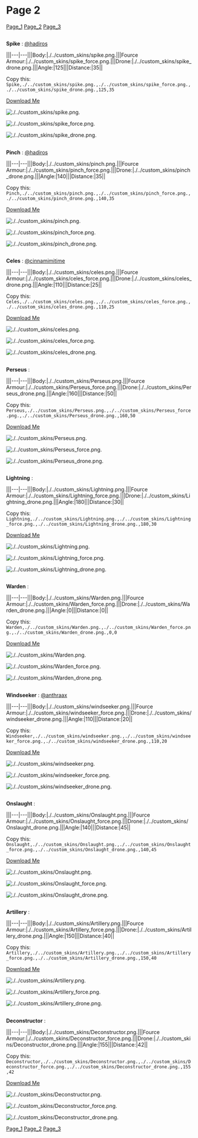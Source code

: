 # Page 2


[Page_1](./Page_1.md)
[Page_2](./Page_2.md)
[Page_3](./Page_3.md)


## 
**Spike**
: 
[@hadiros](https://discord.com/users/266028842395631629)




|||---|---|||Body:|./../custom_skins/spike.png.|||Fource Armour:|./../custom_skins/spike_force.png.|||Drone:|./../custom_skins/spike_drone.png.|||Angle:|125|||Distance:|35||

Copy this: `Spike,./../custom_skins/spike.png.,./../custom_skins/spike_force.png.,./../custom_skins/spike_drone.png.,125,35`



[Download Me](../assets/zips/Spike.zip)




![./../custom_skins/spike.png.](../custom_skins/./../custom_skins/spike.png..)


![./../custom_skins/spike_force.png.](../custom_skins/./../custom_skins/spike_force.png..)






![./../custom_skins/spike_drone.png.](../custom_skins/./../custom_skins/spike_drone.png..)






## 
**Pinch**
: 
[@hadiros](https://discord.com/users/266028842395631629)




|||---|---|||Body:|./../custom_skins/pinch.png.|||Fource Armour:|./../custom_skins/pinch_force.png.|||Drone:|./../custom_skins/pinch_drone.png.|||Angle:|140|||Distance:|35||

Copy this: `Pinch,./../custom_skins/pinch.png.,./../custom_skins/pinch_force.png.,./../custom_skins/pinch_drone.png.,140,35`



[Download Me](../assets/zips/Pinch.zip)




![./../custom_skins/pinch.png.](../custom_skins/./../custom_skins/pinch.png..)


![./../custom_skins/pinch_force.png.](../custom_skins/./../custom_skins/pinch_force.png..)






![./../custom_skins/pinch_drone.png.](../custom_skins/./../custom_skins/pinch_drone.png..)






## 
**Celes**
: 
[@cinnamimitime](https://discord.com/users/161502244284530688)




|||---|---|||Body:|./../custom_skins/celes.png.|||Fource Armour:|./../custom_skins/celes_force.png.|||Drone:|./../custom_skins/celes_drone.png.|||Angle:|110|||Distance:|25||

Copy this: `Celes,./../custom_skins/celes.png.,./../custom_skins/celes_force.png.,./../custom_skins/celes_drone.png.,110,25`



[Download Me](../assets/zips/Celes.zip)




![./../custom_skins/celes.png.](../custom_skins/./../custom_skins/celes.png..)


![./../custom_skins/celes_force.png.](../custom_skins/./../custom_skins/celes_force.png..)






![./../custom_skins/celes_drone.png.](../custom_skins/./../custom_skins/celes_drone.png..)






## 
**Perseus**
: 





|||---|---|||Body:|./../custom_skins/Perseus.png.|||Fource Armour:|./../custom_skins/Perseus_force.png.|||Drone:|./../custom_skins/Perseus_drone.png.|||Angle:|160|||Distance:|50||

Copy this: `Perseus,./../custom_skins/Perseus.png.,./../custom_skins/Perseus_force.png.,./../custom_skins/Perseus_drone.png.,160,50`



[Download Me](../assets/zips/Perseus.zip)




![./../custom_skins/Perseus.png.](../custom_skins/./../custom_skins/Perseus.png..)


![./../custom_skins/Perseus_force.png.](../custom_skins/./../custom_skins/Perseus_force.png..)






![./../custom_skins/Perseus_drone.png.](../custom_skins/./../custom_skins/Perseus_drone.png..)






## 
**Lightning**
: 





|||---|---|||Body:|./../custom_skins/Lightning.png.|||Fource Armour:|./../custom_skins/Lightning_force.png.|||Drone:|./../custom_skins/Lightning_drone.png.|||Angle:|180|||Distance:|30||

Copy this: `Lightning,./../custom_skins/Lightning.png.,./../custom_skins/Lightning_force.png.,./../custom_skins/Lightning_drone.png.,180,30`



[Download Me](../assets/zips/Lightning.zip)




![./../custom_skins/Lightning.png.](../custom_skins/./../custom_skins/Lightning.png..)


![./../custom_skins/Lightning_force.png.](../custom_skins/./../custom_skins/Lightning_force.png..)






![./../custom_skins/Lightning_drone.png.](../custom_skins/./../custom_skins/Lightning_drone.png..)






## 
**Warden**
: 





|||---|---|||Body:|./../custom_skins/Warden.png.|||Fource Armour:|./../custom_skins/Warden_force.png.|||Drone:|./../custom_skins/Warden_drone.png.|||Angle:|0|||Distance:|0||

Copy this: `Warden,./../custom_skins/Warden.png.,./../custom_skins/Warden_force.png.,./../custom_skins/Warden_drone.png.,0,0`



[Download Me](../assets/zips/Warden.zip)




![./../custom_skins/Warden.png.](../custom_skins/./../custom_skins/Warden.png..)


![./../custom_skins/Warden_force.png.](../custom_skins/./../custom_skins/Warden_force.png..)






![./../custom_skins/Warden_drone.png.](../custom_skins/./../custom_skins/Warden_drone.png..)






## 
**Windseeker**
: 
[@anthraax](https://discord.com/users/211671269882462218)




|||---|---|||Body:|./../custom_skins/windseeker.png.|||Fource Armour:|./../custom_skins/windseeker_force.png.|||Drone:|./../custom_skins/windseeker_drone.png.|||Angle:|110|||Distance:|20||

Copy this: `Windseeker,./../custom_skins/windseeker.png.,./../custom_skins/windseeker_force.png.,./../custom_skins/windseeker_drone.png.,110,20`



[Download Me](../assets/zips/Windseeker.zip)




![./../custom_skins/windseeker.png.](../custom_skins/./../custom_skins/windseeker.png..)


![./../custom_skins/windseeker_force.png.](../custom_skins/./../custom_skins/windseeker_force.png..)






![./../custom_skins/windseeker_drone.png.](../custom_skins/./../custom_skins/windseeker_drone.png..)






## 
**Onslaught**
: 





|||---|---|||Body:|./../custom_skins/Onslaught.png.|||Fource Armour:|./../custom_skins/Onslaught_force.png.|||Drone:|./../custom_skins/Onslaught_drone.png.|||Angle:|140|||Distance:|45||

Copy this: `Onslaught,./../custom_skins/Onslaught.png.,./../custom_skins/Onslaught_force.png.,./../custom_skins/Onslaught_drone.png.,140,45`



[Download Me](../assets/zips/Onslaught.zip)




![./../custom_skins/Onslaught.png.](../custom_skins/./../custom_skins/Onslaught.png..)


![./../custom_skins/Onslaught_force.png.](../custom_skins/./../custom_skins/Onslaught_force.png..)






![./../custom_skins/Onslaught_drone.png.](../custom_skins/./../custom_skins/Onslaught_drone.png..)






## 
**Artillery**
: 





|||---|---|||Body:|./../custom_skins/Artillery.png.|||Fource Armour:|./../custom_skins/Artillery_force.png.|||Drone:|./../custom_skins/Artillery_drone.png.|||Angle:|150|||Distance:|40||

Copy this: `Artillery,./../custom_skins/Artillery.png.,./../custom_skins/Artillery_force.png.,./../custom_skins/Artillery_drone.png.,150,40`



[Download Me](../assets/zips/Artillery.zip)




![./../custom_skins/Artillery.png.](../custom_skins/./../custom_skins/Artillery.png..)


![./../custom_skins/Artillery_force.png.](../custom_skins/./../custom_skins/Artillery_force.png..)






![./../custom_skins/Artillery_drone.png.](../custom_skins/./../custom_skins/Artillery_drone.png..)






## 
**Deconstructor**
: 





|||---|---|||Body:|./../custom_skins/Deconstructor.png.|||Fource Armour:|./../custom_skins/Deconstructor_force.png.|||Drone:|./../custom_skins/Deconstructor_drone.png.|||Angle:|155|||Distance:|42||

Copy this: `Deconstructor,./../custom_skins/Deconstructor.png.,./../custom_skins/Deconstructor_force.png.,./../custom_skins/Deconstructor_drone.png.,155,42`



[Download Me](../assets/zips/Deconstructor.zip)




![./../custom_skins/Deconstructor.png.](../custom_skins/./../custom_skins/Deconstructor.png..)


![./../custom_skins/Deconstructor_force.png.](../custom_skins/./../custom_skins/Deconstructor_force.png..)






![./../custom_skins/Deconstructor_drone.png.](../custom_skins/./../custom_skins/Deconstructor_drone.png..)




[Page_1](./Page_1.md)
[Page_2](./Page_2.md)
[Page_3](./Page_3.md)
